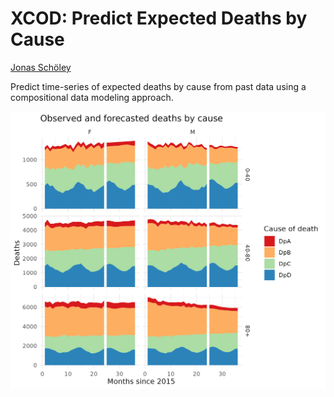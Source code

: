 # XCOD: Predict Expected Deaths by Cause

[Jonas Schöley](https://orcid.org/0000-0002-3340-8518)

Predict time-series of expected deaths by cause from past data using a compositional data modeling approach.

![](./ass/cover.png)

